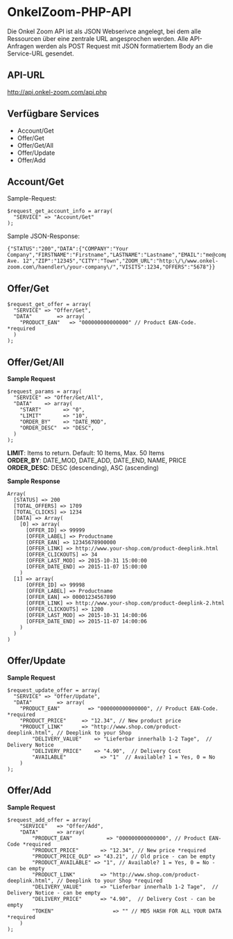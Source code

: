 OnkelZoom-PHP-API
==================

Die Onkel Zoom API ist als JSON Webserivce angelegt, bei dem alle Ressourcen über eine zentrale URL angesprochen werden. Alle API-Anfragen werden als POST Request mit JSON formatiertem Body an die Service-URL gesendet.

## API-URL
http://api.onkel-zoom.com/api.php

## Verfügbare Services
* Account/Get
* Offer/Get
* Offer/Get/All
* Offer/Update
* Offer/Add

## Account/Get
Sample-Request:
```
$request_get_account_info = array(
  "SERVICE"	=> "Account/Get"
);
```
Sample JSON-Response:
```
{"STATUS":"200","DATA":{"COMPANY":"Your Company","FIRSTNAME":"Firstname","LASTNAME":"Lastname","EMAIL":"me@company.com","WEBSITE":"www.company.com","STREET":"Company Ave. 12","ZIP":"12345","CITY":"Town","ZOOM_URL":"http:\/\/www.onkel-zoom.com\/haendler\/your-company\/","VISITS":1234,"OFFERS":"5678"}}
```

## Offer/Get
```
$request_get_offer = array(
  "SERVICE"	=> "Offer/Get",
  "DATA"		=> array(
    "PRODUCT_EAN"	=> "000000000000000" // Product EAN-Code. *required
  )
);
```

## Offer/Get/All
**Sample Request**
```
$request_params = array(
  "SERVICE"	=> "Offer/Get/All",
  "DATA"    => array(
    "START"       => "0",
    "LIMIT"       => "10",
    "ORDER_BY"    => "DATE_MOD",
    "ORDER_DESC"  => "DESC",
  )
);
```
**LIMIT**:        Items to return. Default: 10 Items, Max. 50 Items<br>
**ORDER_BY**:     DATE_MOD, DATE_ADD, DATE_END, NAME, PRICE<br>
**ORDER_DESC**:   DESC (descending), ASC (ascending)

**Sample Response**
```
Array(
  [STATUS] => 200
  [TOTAL_OFFERS] => 1709
  [TOTAL_CLICKS] => 1234
  [DATA] => Array(
    [0] => array(
      [OFFER_ID] => 99999
      [OFFER_LABEL] => Productname
      [OFFER_EAN] => 12345678900000
      [OFFER_LINK] => http://www.your-shop.com/product-deeplink.html
      [OFFER_CLICKOUTS] => 34
      [OFFER_LAST_MOD] => 2015-10-31 15:00:00
      [OFFER_DATE_END] => 2015-11-07 15:00:00
    )
  [1] => array(
      [OFFER_ID] => 99998
      [OFFER_LABEL] => Productname
      [OFFER_EAN] => 00001234567890
      [OFFER_LINK] => http://www.your-shop.com/product-deeplink-2.html
      [OFFER_CLICKOUTS] => 1200
      [OFFER_LAST_MOD] => 2015-10-31 14:00:06
      [OFFER_DATE_END] => 2015-11-07 14:00:06
    )
  )
)
```
## Offer/Update
**Sample Request**
```
$request_update_offer = array(
  "SERVICE"	=> "Offer/Update",
  "DATA"		=> array(
    "PRODUCT_EAN"		  => "000000000000000", // Product EAN-Code. *required
    "PRODUCT_PRICE" 	=> "12.34", // New product price
    "PRODUCT_LINK" 		=> "http://www.shop.com/product-deeplink.html", // Deeplink to your Shop
		"DELIVERY_VALUE" 	=> "Lieferbar innerhalb 1-2 Tage",  // Delivery Notice
		"DELIVERY_PRICE" 	=> "4.90",  // Delivery Cost
		"AVAILABLE" 		  => "1"  // Available? 1 = Yes, 0 = No
	)
);
```
## Offer/Add
**Sample Request**
```
$request_add_offer = array(
	"SERVICE"	=> "Offer/Add",
	"DATA"		=> array(
		"PRODUCT_EAN"		    => "000000000000000", // Product EAN-Code *required
		"PRODUCT_PRICE" 	  => "12.34", // New price *required
		"PRODUCT_PRICE_OLD"	=> "43.21", // Old price - can be empty
		"PRODUCT_AVAILABLE" => "1", // Available? 1 = Yes, 0 = No - can be empty
		"PRODUCT_LINK" 		  => "http://www.shop.com/product-deeplink.html", // Deeplink to your Shop *required
		"DELIVERY_VALUE" 	  => "Lieferbar innerhalb 1-2 Tage",  // Delivery Notice - can be empty
		"DELIVERY_PRICE" 	  => "4.90",  // Delivery Cost - can be empty
		"TOKEN"				      => "" // MD5 HASH FOR ALL YOUR DATA *required
	)
);
```

